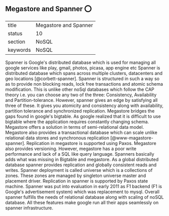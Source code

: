 ## Megastore and Spanner :o:


|          |                           |
| -------- | ------------------------- |
| title    | Megastore and Spanner     | 
| status   | 10                        |
| section  | NoSQL                     |
| keywords | NoSQL                     |



Spanner is Google's distributed database which is used for managing
all google services like play, gmail, photos, picasa, app engine etc
Spanner is distributed database which spans across multiple clusters,
datacenters and geo locations [@corbett-spanner].  Spanner is
structured in such a way so as to provide non blocking reads, lock
free transactions and atomic schema modification. This is unlike other
noSql databases which follow the CAP theory i.e. you can choose any
two of the three: Consistency, Availability and
Partition-tolerance. However, spanner gives an edge by satisfying all
three of these. It gives you atomicity and consistency along with
availability, partition tolerance and synchronized replication.
Megastore bridges the gaps found in google's bigtable. As google
realized that it is difficult to use bigtable where the application
requires constantly changing schema. Megastore offers a solution in
terms of semi-relational data model.  Megastore also provides a
transactional database which can scale unlike relational data stores
and synchronous replication [@www-magastore-spanner].  Replication
in megastore is supported using Paxos. Megastore also provides
versioning. However, megastore has a poor write performance and lack
of a SQL like query language. Spanners basically adds what was missing
in Bigtable and megastore. As a global distributed database spanner
provides replication and globally consistent reads and writes. Spanner
deployment is called universe which is a collections of zones. These
zones are managed by singleton universe master and placement
driver. Replication in spanner is supported by Paxos state
machine. Spanner was put into evaluation in early 2011 as F1 backend
(F1 is Google's advertisement system) which was replacement to
mysql. Overall spanner fulfills the needs of relational database along
with scaling of noSQL database.  All these features make google run
all their apps seamlessly on spanner infrastructure.



